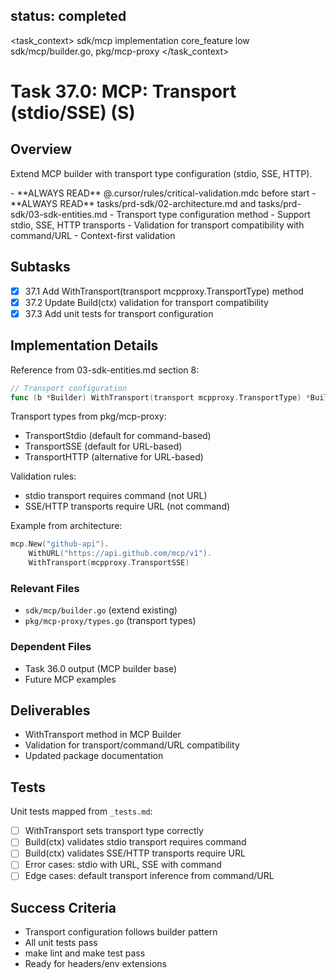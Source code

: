 ## status: completed

<task_context>
<domain>sdk/mcp</domain>
<type>implementation</type>
<scope>core_feature</scope>
<complexity>low</complexity>
<dependencies>sdk/mcp/builder.go, pkg/mcp-proxy</dependencies>
</task_context>

# Task 37.0: MCP: Transport (stdio/SSE) (S)

## Overview

Extend MCP builder with transport type configuration (stdio, SSE, HTTP).

<critical>
- **ALWAYS READ** @.cursor/rules/critical-validation.mdc before start
- **ALWAYS READ** tasks/prd-sdk/02-architecture.md and tasks/prd-sdk/03-sdk-entities.md
</critical>

<requirements>
- Transport type configuration method
- Support stdio, SSE, HTTP transports
- Validation for transport compatibility with command/URL
- Context-first validation
</requirements>

## Subtasks

- [x] 37.1 Add WithTransport(transport mcpproxy.TransportType) method
- [x] 37.2 Update Build(ctx) validation for transport compatibility
- [x] 37.3 Add unit tests for transport configuration

## Implementation Details

Reference from 03-sdk-entities.md section 8:

```go
// Transport configuration
func (b *Builder) WithTransport(transport mcpproxy.TransportType) *Builder
```

Transport types from pkg/mcp-proxy:
- TransportStdio (default for command-based)
- TransportSSE (default for URL-based)
- TransportHTTP (alternative for URL-based)

Validation rules:
- stdio transport requires command (not URL)
- SSE/HTTP transports require URL (not command)

Example from architecture:
```go
mcp.New("github-api").
    WithURL("https://api.github.com/mcp/v1").
    WithTransport(mcpproxy.TransportSSE)
```

### Relevant Files

- `sdk/mcp/builder.go` (extend existing)
- `pkg/mcp-proxy/types.go` (transport types)

### Dependent Files

- Task 36.0 output (MCP builder base)
- Future MCP examples

## Deliverables

- WithTransport method in MCP Builder
- Validation for transport/command/URL compatibility
- Updated package documentation

## Tests

Unit tests mapped from `_tests.md`:

- [ ] WithTransport sets transport type correctly
- [ ] Build(ctx) validates stdio transport requires command
- [ ] Build(ctx) validates SSE/HTTP transports require URL
- [ ] Error cases: stdio with URL, SSE with command
- [ ] Edge cases: default transport inference from command/URL

## Success Criteria

- Transport configuration follows builder pattern
- All unit tests pass
- make lint and make test pass
- Ready for headers/env extensions
